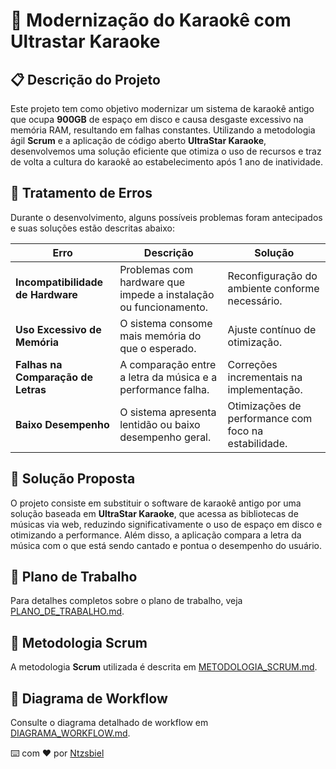 # 🎤 Modernização do Karaokê com Ultrastar Karaoke

## 📋 Descrição do Projeto

Este projeto tem como objetivo modernizar um sistema de karaokê antigo que ocupa **900GB** de espaço em disco e causa desgaste excessivo na memória RAM, resultando em falhas constantes. Utilizando a metodologia ágil **Scrum** e a aplicação de código aberto **UltraStar Karaoke**, desenvolvemos uma solução eficiente que otimiza o uso de recursos e traz de volta a cultura do karaokê ao estabelecimento após 1 ano de inatividade.

## 🔧 Tratamento de Erros

Durante o desenvolvimento, alguns possíveis problemas foram antecipados e suas soluções estão descritas abaixo:

| **Erro**                           | **Descrição**                                              | **Solução**                                      |
|------------------------------------|------------------------------------------------------------|--------------------------------------------------|
| **Incompatibilidade de Hardware**  | Problemas com hardware que impede a instalação ou funcionamento. | Reconfiguração do ambiente conforme necessário.  |
| **Uso Excessivo de Memória**       | O sistema consome mais memória do que o esperado.          | Ajuste contínuo de otimização.                   |
| **Falhas na Comparação de Letras** | A comparação entre a letra da música e a performance falha. | Correções incrementais na implementação.        |
| **Baixo Desempenho**               | O sistema apresenta lentidão ou baixo desempenho geral.    | Otimizações de performance com foco na estabilidade. |

## 🚀 Solução Proposta

O projeto consiste em substituir o software de karaokê antigo por uma solução baseada em **UltraStar Karaoke**, que acessa as bibliotecas de músicas via web, reduzindo significativamente o uso de espaço em disco e otimizando a performance. Além disso, a aplicação compara a letra da música com o que está sendo cantado e pontua o desempenho do usuário.
## 📅 Plano de Trabalho

Para detalhes completos sobre o plano de trabalho, veja [PLANO_DE_TRABALHO.md](PLANO_DE_TRABALHO.md).

## 🚀 Metodologia Scrum

A metodologia **Scrum** utilizada é descrita em [METODOLOGIA_SCRUM.md](METODOLOGIA_SCRUM.md).

## 📜 Diagrama de Workflow

Consulte o diagrama detalhado de workflow em [DIAGRAMA_WORKFLOW.md](DIAGRAMA_WORKFLOW.md).

⌨️ com ❤️ por [Ntzsbiel](https://ntzsbiel.github.io/Portfolio/)